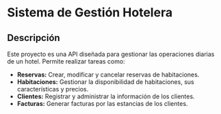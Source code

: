 # Sistema de Gestión Hotelera

## Descripción
Este proyecto es una API diseñada para gestionar las operaciones diarias de un hotel. Permite realizar tareas como:

* **Reservas:** Crear, modificar y cancelar reservas de habitaciones.
* **Habitaciones:** Gestionar la disponibilidad de habitaciones, sus características y precios.
* **Clientes:** Registrar y administrar la información de los clientes.
* **Facturas:** Generar facturas por las estancias de los clientes.
